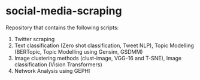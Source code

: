 # social-media-scraping
Repository that contains the following scripts: 
1. Twitter scraping
2. Text classification (Zero shot classification, Tweet NLP), Topic Modelling (BERTopic, Topic Modelling using Gensim, GSDMM)
3. Image clustering methods (clust-image, VGG-16 and T-SNE), Image classification (Vision Transformers)
4. Network Analysis using GEPHI
